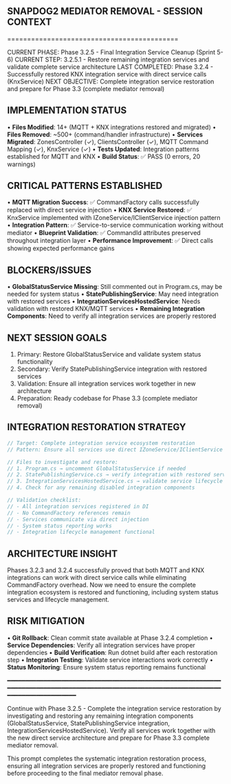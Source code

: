 ## **SNAPDOG2 MEDIATOR REMOVAL - SESSION CONTEXT**
===========================================

CURRENT PHASE: Phase 3.2.5 - Final Integration Service Cleanup (Sprint 5-6)
CURRENT STEP: 3.2.5.1 - Restore remaining integration services and validate complete service architecture
LAST COMPLETED: Phase 3.2.4 - Successfully restored KNX integration service with direct service calls (KnxService)
NEXT OBJECTIVE: Complete integration service restoration and prepare for Phase 3.3 (complete mediator removal)

## **IMPLEMENTATION STATUS**

• **Files Modified**: 14+ (MQTT + KNX integrations restored and migrated)
• **Files Removed**: ~500+ (command/handler infrastructure)
• **Services Migrated**: ZonesController (✓), ClientsController (✓), MQTT Command Mapping (✓), KnxService (✓)
• **Tests Updated**: Integration patterns established for MQTT and KNX
• **Build Status**: ✅ PASS (0 errors, 20 warnings)

## **CRITICAL PATTERNS ESTABLISHED**

• **MQTT Migration Success**: ✅ CommandFactory calls successfully replaced with direct service injection
• **KNX Service Restored**: ✅ KnxService implemented with IZoneService/IClientService injection pattern
• **Integration Pattern**: ✅ Service-to-service communication working without mediator
• **Blueprint Validation**: ✅ CommandId attributes preserved throughout integration layer
• **Performance Improvement**: ✅ Direct calls showing expected performance gains

## **BLOCKERS/ISSUES**

• **GlobalStatusService Missing**: Still commented out in Program.cs, may be needed for system status
• **StatePublishingService**: May need integration with restored services
• **IntegrationServicesHostedService**: Needs validation with restored KNX/MQTT services
• **Remaining Integration Components**: Need to verify all integration services are properly restored

## **NEXT SESSION GOALS**

1. Primary: Restore GlobalStatusService and validate system status functionality
2. Secondary: Verify StatePublishingService integration with restored services
3. Validation: Ensure all integration services work together in new architecture
4. Preparation: Ready codebase for Phase 3.3 (complete mediator removal)

## **INTEGRATION RESTORATION STRATEGY**

```csharp
// Target: Complete integration service ecosystem restoration
// Pattern: Ensure all services use direct IZoneService/IClientService injection

// Files to investigate and restore:
// 1. Program.cs → uncomment GlobalStatusService if needed
// 2. StatePublishingService.cs → verify integration with restored services
// 3. IntegrationServicesHostedService.cs → validate service lifecycle
// 4. Check for any remaining disabled integration components

// Validation checklist:
// - All integration services registered in DI
// - No CommandFactory references remain
// - Services communicate via direct injection
// - System status reporting works
// - Integration lifecycle management functional
```

## **ARCHITECTURE INSIGHT**

Phases 3.2.3 and 3.2.4 successfully proved that both MQTT and KNX integrations can work with direct service calls while eliminating CommandFactory overhead. Now we need to ensure the complete integration ecosystem is restored and functioning, including system status services and lifecycle management.

## **RISK MITIGATION**

• **Git Rollback**: Clean commit state available at Phase 3.2.4 completion
• **Service Dependencies**: Verify all integration services have proper dependencies
• **Build Verification**: Run dotnet build after each restoration step
• **Integration Testing**: Validate service interactions work correctly
• **Status Monitoring**: Ensure system status reporting remains functional

━━━━━━━━━━━━━━━━━━━━━━━━━━━━━━━━━━━━━━━━━━━━━━━━━━━━━━━━━━━━━━━━━━━━━━━━━━━━━━━━━━━━━━━━━━━━━━━━━━━━━━━━━━━━━━━━━━━━━━━━━━━━━━━━━━━━━━━━━

Continue with Phase 3.2.5 - Complete the integration service restoration by investigating and restoring any remaining integration components (GlobalStatusService, StatePublishingService integration, IntegrationServicesHostedService). Verify all services work together with the new direct service architecture and prepare for Phase 3.3 complete mediator removal.

This prompt completes the systematic integration restoration process, ensuring all integration services are properly restored and functioning before proceeding to the final mediator removal phase.
